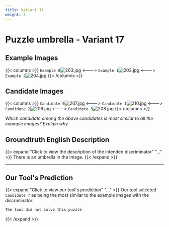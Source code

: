 ```yaml
---
title: Variant 17
weight: 3
---
```


# Puzzle umbrella - Variant 17

## Example Images
{{< columns >}}
`Example 0`![203.jpg](/natscene-data/images/203.jpg)
<--->
`Example 1`![202.jpg](/natscene-data/images/202.jpg)
<--->
`Example 2`![204.jpg](/natscene-data/images/204.jpg)
{{< /columns >}}

## Candidate Images
{{< columns >}}
`Candidate 0`![207.jpg](/natscene-data/images/207.jpg)
<--->
`Candidate 1`![210.jpg](/natscene-data/images/210.jpg)
<--->
`Candidate 2`![206.jpg](/natscene-data/images/206.jpg)
<--->
`Candidate 3`![208.jpg](/natscene-data/images/208.jpg)
{{< /columns >}}

*Which candidate among the above candidates is most similar to all the example images? Explain why.*

## Groundtruth English Description

{{< expand "Click to view the description of the intended discriminator" "..." >}}
There is an umbrella in the image.
{{< /expand >}}

---



## Our Tool's Prediction

{{< expand "Click to view our tool's prediction" "..." >}}
Our tool selected `Candidate ?` as being the most similar to the example images with the discriminator:
```plaintext
The tool did not solve this puzzle
```
{{< /expand >}}

